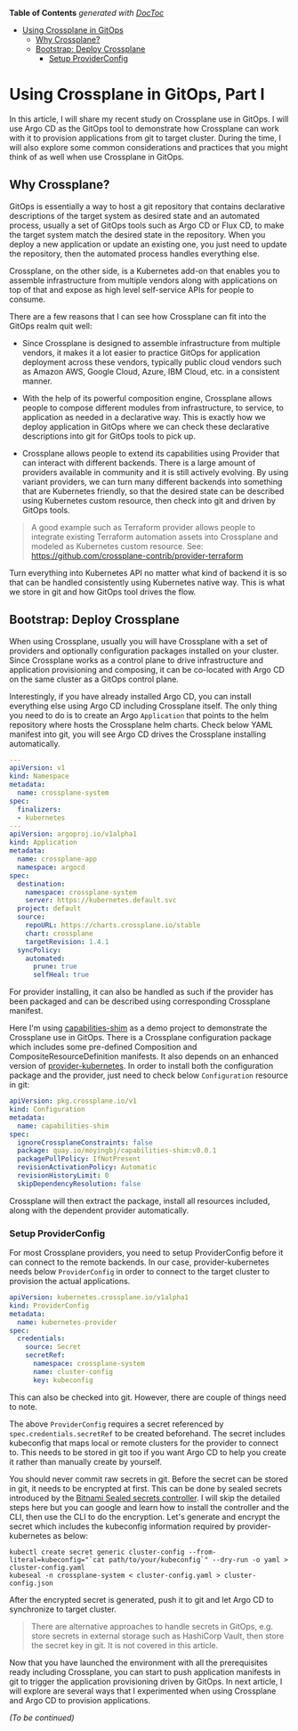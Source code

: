 <!-- START doctoc generated TOC please keep comment here to allow auto update -->
<!-- DON'T EDIT THIS SECTION, INSTEAD RE-RUN doctoc TO UPDATE -->
**Table of Contents**  *generated with [DocToc](https://github.com/thlorenz/doctoc)*

- [Using Crossplane in GitOps](#using-crossplane-in-gitops)
  - [Why Crossplane?](#why-crossplane)
  - [Bootstrap: Deploy Crossplane](#bootstrap-deploy-crossplane)
    - [Setup ProviderConfig](#setup-providerconfig)

<!-- END doctoc generated TOC please keep comment here to allow auto update -->

# Using Crossplane in GitOps, Part I

In this article, I will share my recent study on Crossplane use in GitOps. I will use Argo CD as the GitOps tool to demonstrate how Crossplane can work with it to provision applications from git to target cluster. During the time, I will also explore some common considerations and practices that you might think of as well when use Crossplane in GitOps.

## Why Crossplane?

GitOps is essentially a way to host a git repository that contains declarative descriptions of the target system as desired state and an automated process, usually a set of GitOps tools such as Argo CD or Flux CD, to make the target system match the desired state in the repository. When you deploy a new application or update an existing one, you just need to update the repository, then the automated process handles everything else.

Crossplane, on the other side, is a Kubernetes add-on that enables you to assemble infrastructure from multiple vendors along with applications on top of that and expose as high level self-service APIs for people to consume.

There are a few reasons that I can see how Crossplane can fit into the GitOps realm quit well:

* Since Crossplane is designed to assemble infrastructure from multiple vendors, it makes it a lot easier to practice GitOps for application deployment across these vendors, typically public cloud vendors such as Amazon AWS, Google Cloud, Azure, IBM Cloud, etc. in a consistent manner.

* With the help of its powerful composition engine, Crossplane allows people to compose different modules from infrastructure, to service, to application as needed in a declarative way. This is exactly how we deploy application in GitOps where we can check these declarative descriptions into git for GitOps tools to pick up.

* Crossplane allows people to extend its capabilities using Provider that can interact with different backends. There is a large amount of providers available in community and it is still actively evolving. By using variant providers, we can turn many different backends into something that are Kubernetes friendly, so that the desired state can be described using Kubernetes custom resource, then check into git and driven by GitOps tools.

> A good example such as Terraform provider allows people to integrate existing Terraform automation assets into Crossplane and modeled as Kubernetes custom resource. See: https://github.com/crossplane-contrib/provider-terraform

Turn everything into Kubernetes API no matter what kind of backend it is so that can be handled consistently using Kubernetes native way. This is what we store in git and how GitOps tool drives the flow.

## Bootstrap: Deploy Crossplane

When using Crossplane, usually you will have Crossplane with a set of providers and optionally configuration packages installed on your cluster. Since Crossplane works as a control plane to drive infrastructure and application provisioning and composing, it can be co-located with Argo CD on the same cluster as a GitOps control plane.

Interestingly, if you have already installed Argo CD, you can install everything else using Argo CD including Crossplane itself. The only thing you need to do is to create an Argo `Application` that points to the helm repository where hosts the Crossplane helm charts. Check below YAML manifest into git, you will see Argo CD drives the Crossplane installing automatically.

```yaml
---
apiVersion: v1
kind: Namespace
metadata:
  name: crossplane-system 
spec:
  finalizers:
  - kubernetes 
---
apiVersion: argoproj.io/v1alpha1
kind: Application
metadata:
  name: crossplane-app
  namespace: argocd
spec:
  destination:
    namespace: crossplane-system
    server: https://kubernetes.default.svc
  project: default
  source:
    repoURL: https://charts.crossplane.io/stable
    chart: crossplane
    targetRevision: 1.4.1
  syncPolicy:
    automated:
      prune: true
      selfHeal: true
```

For provider installing, it can also be handled as such if the provider has been packaged and can be described using corresponding Crossplane manifest.

Here I'm using [capabilities-shim](https://github.com/morningspace/capabilities-shim) as a demo project to demonstrate the Crossplane use in GitOps. There is a Crossplane configuration package which includes some pre-defined Composition and CompositeResourceDefinition manifests. It also depends on an enhanced version of [provider-kubernetes](https://github.com/morningspace/provider-kubernetes). In order to install both the configuration package and the provider, just need to check below `Configuration` resource in git:

```yaml
apiVersion: pkg.crossplane.io/v1
kind: Configuration
metadata:
  name: capabilities-shim
spec:
  ignoreCrossplaneConstraints: false
  package: quay.io/moyingbj/capabilities-shim:v0.0.1
  packagePullPolicy: IfNotPresent
  revisionActivationPolicy: Automatic
  revisionHistoryLimit: 0
  skipDependencyResolution: false
```

Crossplane will then extract the package, install all resources included, along with the dependent provider automatically.

### Setup ProviderConfig

For most Crossplane providers, you need to setup ProviderConfig before it can connect to the remote backends. In our case, provider-kubernetes needs below `ProviderConfig` in order to connect to the target cluster to provision the actual applications. 

```yaml
apiVersion: kubernetes.crossplane.io/v1alpha1
kind: ProviderConfig
metadata:
  name: kubernetes-provider
spec:
  credentials:
    source: Secret
    secretRef:
      namespace: crossplane-system
      name: cluster-config
      key: kubeconfig
```

This can also be checked into git. However, there are couple of things need to note.

The above `ProviderConfig` requires a secret referenced by `spec.credentials.secretRef` to be created beforehand. The secret includes kubeconfig that maps local or remote clusters for the provider to connect to. This needs to be stored in git too if you want Argo CD to help you create it rather than manually create by yourself.

You should never commit raw secrets in git. Before the secret can be stored in git, it needs to be encrypted at first. This can be done by sealed secrets introduced by the [Bitnami Sealed secrets controller](https://engineering.bitnami.com/articles/sealed-secrets.html). I will skip the detailed steps here but you can google and learn how to install the controller and the CLI, then use the CLI to do the encryption. Let's generate and encrypt the secret which includes the kubeconfig information required by provider-kubernetes as below:

```console
kubectl create secret generic cluster-config --from-literal=kubeconfig="`cat path/to/your/kubeconfig`" --dry-run -o yaml > cluster-config.yaml
kubeseal -n crossplane-system < cluster-config.yaml > cluster-config.json
```

After the encrypted secret is generated, push it to git and let Argo CD to synchronize to target cluster.

> There are alternative approaches to handle secrets in GitOps, e.g. store secrets in external storage such as HashiCorp Vault, then store the secret key in git. It is not covered in this article.

Now that you have launched the environment with all the prerequisites ready including Crossplane, you can start to push application manifests in git to trigger the application provisioning driven by GitOps. In next article, I will explore are several ways that I experimented when using Crossplane and Argo CD to provision applications.

*(To be continued)*
